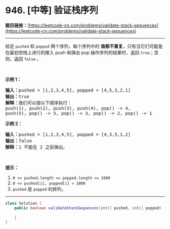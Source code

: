 # 946. [中等] 验证栈序列

**题目链接：**[https://leetcode-cn.com/problems/validate-stack-sequences](https://leetcode-cn.com/problems/validate-stack-sequences)

---

<div class="content__1Y2H">
 <div class="notranslate">
  <p>给定&nbsp;<code>pushed</code>&nbsp;和&nbsp;<code>popped</code>&nbsp;两个序列，每个序列中的 <strong>值都不重复</strong>，只有当它们可能是在最初空栈上进行的推入 push 和弹出 pop 操作序列的结果时，返回 <code>true</code>；否则，返回 <code>false</code>&nbsp;。</p> 
  <p>&nbsp;</p> 
  <p><strong>示例 1：</strong></p> 
  <pre class="language-text"><strong>输入：</strong>pushed = [1,2,3,4,5], popped = [4,5,3,2,1]
<strong>输出：</strong>true
<strong>解释：</strong>我们可以按以下顺序执行：
push(1), push(2), push(3), push(4), pop() -&gt; 4,
push(5), pop() -&gt; 5, pop() -&gt; 3, pop() -&gt; 2, pop() -&gt; 1
</pre> 
  <p><strong>示例 2：</strong></p> 
  <pre class="language-text"><strong>输入：</strong>pushed = [1,2,3,4,5], popped = [4,3,5,1,2]
<strong>输出：</strong>false
<strong>解释：</strong>1 不能在 2 之前弹出。
</pre> 
  <p>&nbsp;</p> 
  <p><strong>提示：</strong></p> 
  <ol> 
   <li><code>0 &lt;= pushed.length == popped.length &lt;= 1000</code></li> 
   <li><code>0 &lt;= pushed[i], popped[i] &lt; 1000</code></li> 
   <li><code>pushed</code>&nbsp;是&nbsp;<code>popped</code>&nbsp;的排列。</li> 
  </ol> 
 </div>
</div>

---

```java
class Solution {
    public boolean validateStackSequences(int[] pushed, int[] popped) {
        
    }
}
```
